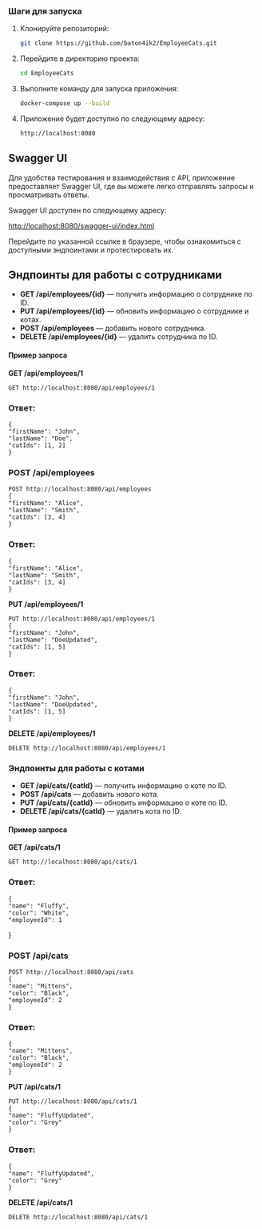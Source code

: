 ### Шаги для запуска

1. Клонируйте репозиторий:

   ```bash
   git clone https://github.com/baton4ik2/EmployeeCats.git

2. Перейдите в директорию проекта:

    ```bash
    cd EmployeeCats

3. Выполните команду для запуска приложения:
    
    ```bash
    docker-compose up --build
   
4. Приложение будет доступно по следующему адресу:

    ```bash
   http://localhost:8080
   
## Swagger UI

Для удобства тестирования и взаимодействия с API, приложение предоставляет Swagger UI, где вы можете легко отправлять запросы и просматривать ответы.

Swagger UI доступен по следующему адресу:

[http://localhost:8080/swagger-ui/index.html](http://localhost:8080/swagger-ui/index.html)

Перейдите по указанной ссылке в браузере, чтобы ознакомиться с доступными эндпоинтами и протестировать их.


## Эндпоинты для работы с сотрудниками

- **GET /api/employees/{id}** — получить информацию о сотруднике по ID.
- **PUT /api/employees/{id}** — обновить информацию о сотруднике и котах.
- **POST /api/employees** —  добавить нового сотрудника.
- **DELETE /api/employees/{id}** — удалить сотрудника по ID.

#### Пример запроса

**GET /api/employees/1**

    GET http://localhost:8080/api/employees/1

### Ответ:

    {
    "firstName": "John",
    "lastName": "Doe",
    "catIds": [1, 2]
    }

### POST /api/employees

    POST http://localhost:8080/api/employees
    {
    "firstName": "Alice",
    "lastName": "Smith",
    "catIds": [3, 4]
    }

### Ответ:

    {
    "firstName": "Alice",
    "lastName": "Smith",
    "catIds": [3, 4]
    }

**PUT /api/employees/1**

    PUT http://localhost:8080/api/employees/1 
    {
    "firstName": "John",
    "lastName": "DoeUpdated",
    "catIds": [1, 5]
    }

### Ответ:

    {
    "firstName": "John",
    "lastName": "DoeUpdated",
    "catIds": [1, 5]
    }

**DELETE /api/employees/1**

    DELETE http://localhost:8080/api/employees/1

### Эндпоинты для работы с котами

- **GET /api/cats/{catId}** — получить информацию о коте по ID.
- **POST /api/cats** — добавить нового кота.
- **PUT /api/cats/{catId}** — обновить информацию о коте по ID.
- **DELETE /api/cats/{catId}** — удалить кота по ID.

#### Пример запроса

**GET /api/cats/1**

    GET http://localhost:8080/api/cats/1

### Ответ:

    {
    "name": "Fluffy",
    "color": "White",
    "employeeId": 1
}

### POST /api/cats

    POST http://localhost:8080/api/cats
    {
    "name": "Mittens",
    "color": "Black",
    "employeeId": 2
    }

### Ответ:

    {
    "name": "Mittens",
    "color": "Black",
    "employeeId": 2
    }

**PUT /api/cats/1**

    PUT http://localhost:8080/api/cats/1
    {
    "name": "FluffyUpdated",
    "color": "Grey"
    }

### Ответ:

    {
    "name": "FluffyUpdated",
    "color": "Grey"
    }

**DELETE /api/cats/1**

    DELETE http://localhost:8080/api/cats/1


